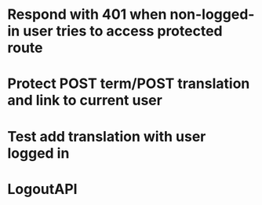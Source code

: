 # Respond with 401 when non-logged-in user tries to access protected route
# Protect POST term/POST translation and link to current user
# Test add translation with user logged in
# LogoutAPI
